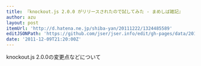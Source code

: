 ```yaml
---
title: 『knockout.js 2.0.0 がリリースされたので試してみた - まめしば雑記』
author: azu
layout: post
itemUrl: 'http://d.hatena.ne.jp/shiba-yan/20111222/1324485589'
editJSONPath: 'https://github.com/jser/jser.info/edit/gh-pages/data/2011/12/index.json'
date: '2011-12-09T21:20:00Z'
---
```

knockout.js 2.0.0の変更点などについて
